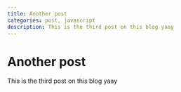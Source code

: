 ```yaml
---
title: Another post
categories: post, javascript
description: This is the third post on this blog yaay
---
```


# Another post

This is the third post on this blog yaay
